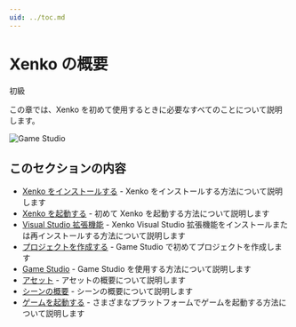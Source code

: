 ```yaml
---
uid: ../toc.md
---
```

# Xenko の概要

<span class="label label-doc-level">初級</span>

この章では、Xenko を初めて使用するときに必要なすべてのことについて説明します。

![Game Studio](media/get-started.jpg)

## このセクションの内容

* [Xenko をインストールする](install-xenko.md) - Xenko をインストールする方法について説明します
* [Xenko を起動する](launch-Xenko.md) - 初めて Xenko を起動する方法について説明します
* [Visual Studio 拡張機能](visual-studio-extension.md) - Xenko Visual Studio 拡張機能をインストールまたは再インストールする方法について説明します
* [プロジェクトを作成する](create-a-project.md) - Game Studio で初めてプロジェクトを作成します
* [Game Studio](../game-studio/index.md) - Game Studio を使用する方法について説明します
* [アセット](../game-studio/assets.md) - アセットの概要について説明します
* [シーンの概要](../game-studio/scenes.md) - シーンの概要について説明します
* [ゲームを起動する](launch-a-game.md) - さまざまなプラットフォームでゲームを起動する方法について説明します
